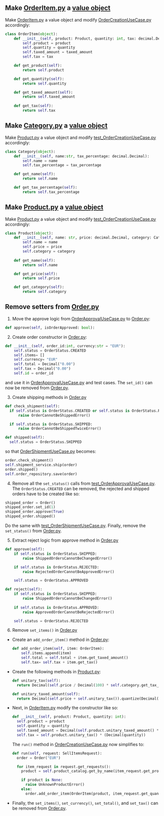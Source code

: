 ## Make [OrderItem.py](TellDontAskKata#src/domain/OrderItem.py) a [value object](https://medium.com/swlh/value-objects-to-the-rescue-28c563ad97c6)

Make [OrderItem.py](TellDontAskKata#src/domain/OrderItem.py) a value object and modify [OrderCreationUseCase.py](TellDontAskKata#src/useCase/OrderCreationUseCase.py) accordingly:

```python
class OrderItem(object):
    def __init__(self, product: Product, quantity: int, tax: decimal.Decimal, taxed_amount: decimal.Decimal):
        self.product = product
        self.quantity = quantity
        self.taxed_amount = taxed_amount
        self.tax = tax

    def get_product(self):
        return self.product

    def get_quantity(self):
        return self.quantity

    def get_taxed_amount(self):
        return self.taxed_amount
        
    def get_tax(self):
        return self.tax
```


## Make [Category.py](TellDontAskKata#src/domain/Category.py) a [value object](https://medium.com/swlh/value-objects-to-the-rescue-28c563ad97c6)

Make [Product.py](TellDontAskKata#src/domain/Product.py) a value object and modify [test_OrderCreationUseCase.py](TellDontAskKata#test/useCase/test_OrderCreationUseCase.py) accordingly:

```python
class Category(object):
    def __init__(self, name:str, tax_percentage: decimal.Decimal):
        self.name = name
        self.tax_percentage = tax_percentage

    def get_name(self):
        return self.name

    def get_tax_percentage(self):
        return self.tax_percentage
```

## Make [Product.py](TellDontAskKata#src/domain/Product.py) a [value object](https://medium.com/swlh/value-objects-to-the-rescue-28c563ad97c6)

Make [Product.py](TellDontAskKata#src/domain/Product.py) a value object and modify [test_OrderCreationUseCase.py](TellDontAskKata#test/useCase/test_OrderCreationUseCase.py) accordingly:

```python
class Product(object):
    def __init__(self, name: str, price: decimal.Decimal, category: Category):
        self.name = name
        self.price = price
        self.category = category
      
    def get_name(self):
        return self.name

    def get_price(self):
        return self.price

    def get_category(self):
        return self.category
```


## Remove setters from [Order.py](TellDontAskKata#src/domain/Order.py)
1. Move the approve logic from [OrderApprovalUseCase.py](TellDontAskKata#src/useCase/OrderApprovalUseCase.py) to [Order.py](TellDontAskKata#src/domain/Order.py):
  ```python
  def approve(self, isOrderApproved: bool):
  ```

2. Create order constructor in [Order.py](TellDontAskKata#src/domain/Order.py):
  ```python
  def __init__(self, order_id:int, currency:str = "EUR"):
      self.status = OrderStatus.CREATED
      self.items= []
      self.currency= "EUR"
      self.total = Decimal("0.00")
      self.tax = Decimal("0.00")
      self.id = order_id  
  ```
  and use it in [OrderApprovalUseCase.py](TellDontAskKata#src/useCase/OrderApprovalUseCase.py) and test cases. The `set_id()` can now be removed from [Order.py](TellDontAskKata#src/domain/Order.py).

3. Create shipping methods in [Order.py](TellDontAskKata#src/domain/Order.py)
  ```python
  def check_shipment(self):
    if self.status is OrderStatus.CREATED or self.status is OrderStatus.REJECTED:
        raise OrderCannotBeShippedError()

    if self.status is OrderStatus.SHIPPED:
        raise OrderCannotBeShippedTwiceError()

  def shipped(self):
    self.status = OrderStatus.SHIPPED
  ```
  so that [OrderShipmentUseCase.py](TellDontAskKata#src/useCase/OrderShipmentUseCase.py) becomes:
  ```python
order.check_shipment()
  self.shipment_service.ship(order)
  order.shipped()
  self.order_repository.save(order)
  ```

4. Remove all the `set_status()` calls from [test_OrderApprovalUseCase.py](TellDontAskKata#test/useCase/test_OrderApprovalUseCase.py). The `OrderStatus.CREATED` can be removed, the rejected and shipped orders have to be created like so:
  ```python
  shipped_order = Order()
  shipped_order.set_id(1)
  shipped_order.approve(True)
  shipped_order.shipped() 
  ```
  Do the same with [test_OrderShipmentUseCase.py](TellDontAskKata#test/useCase/test_OrderShipmentUseCase.py). Finally, remove the `set_status()` from [Order.py](TellDontAskKata#src/domain/Order.py).

5. Extract reject logic from approve method in [Order.py](TellDontAskKata#src/domain/Order.py)

  ```python
  def approve(self):
      if self.status is OrderStatus.SHIPPED:
          raise ShippedOrdersCannotBeChangedError()

      if self.status is OrderStatus.REJECTED:
          raise RejectedOrderCannotBeApprovedError()

      self.status = OrderStatus.APPROVED

  def reject(self):
      if self.status is OrderStatus.SHIPPED:
          raise ShippedOrdersCannotBeChangedError()
          
      if self.status is OrderStatus.APPROVED:
          raise ApprovedOrderCannotBeRejectedError()

      self.status = OrderStatus.REJECTED
  ```

6. Remove `set_items()` in [Order.py](TellDontAskKata#src/domain/Order.py)
  
  - Create an `add_order_item()` method in [Order.py](TellDontAskKata#src/domain/Order.py):

    ```python
    def add_order_item(self, item: OrderItem):
        self.items.append(item)
        self.total = self.total + item.get_taxed_amount()
        self.tax= self.tax + item.get_tax()  
    ```  

  - Create the following methods in [Product.py](TellDontAskKata#src/domain/Product.py):

    ```python
    def unitary_tax(self):
      return Decimal(self.price / Decimal(100) * self.category.get_tax_percentage()).quantize(Decimal('0.01'), rounding=ROUND_HALF_UP)

    def unitary_taxed_amount(self):
      return Decimal(self.price + self.unitary_tax()).quantize(Decimal('0.01'), rounding=ROUND_HALF_UP)
    ```

  - Next, in [OrderItem.py](TellDontAskKata#src/domain/OrderItem.py) modify the constructor like so:

    ```python
    def __init__(self, product: Product, quantity: int):
      self.product = product
      self.quantity = quantity
      self.taxed_amount = Decimal(self.product.unitary_taxed_amount() * Decimal(quantity).quantize(Decimal('0.01'), rounding=ROUND_HALF_UP))
      self.tax = self.product.unitary_tax() * (Decimal(quantity))
    ```
  
    The `run()` method in [OrderCreationUseCase.py](TellDontAskKata#src/useCase/OrderCreationUseCase.py) now simplifies to:
    ```python
    def run(self, request: SellItemsRequest):
      order = Order("EUR")

      for item_request in request.get_requests():
        product = self.product_catalog.get_by_name(item_request.get_product_name())

        if product is None:
          raise UnknownProductError()
        else:
          order.add_order_item(OrderItem(product, item_request.get_quantity()))
    ``` 

  - Finally, the `set_items()`, `set_currency()`, `set_total()`, and `set_tax()` can be removed from [Order.py](TellDontAskKata#src/domain/Order.py).